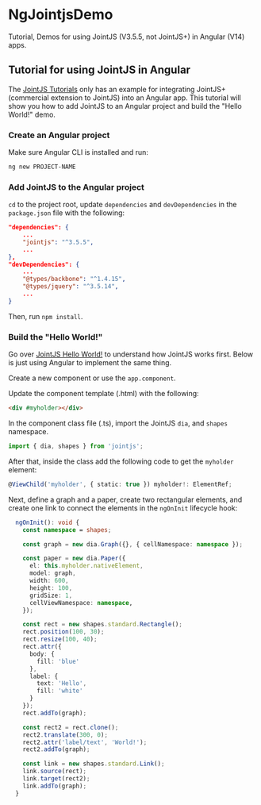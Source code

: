 # NgJointjsDemo

Tutorial, Demos for using JointJS (V3.5.5, not JointJS+) in Angular (V14) apps.

## Tutorial for using JointJS in Angular
The [JointJS Tutorials](https://resources.jointjs.com/tutorial) only has an example for integrating JointJS+ (commercial extension to JointJS) into an Angular app. This tutorial will show you how to add JointJS to an Angular project and build the "Hello World!" demo.

### Create an Angular project
Make sure Angular CLI is installed and run:

```Bash
ng new PROJECT-NAME
```

### Add JointJS to the Angular project
`cd` to the project root, update `dependencies` and `devDependencies` in the `package.json` file with the following:


```json
"dependencies": {
    ...
    "jointjs": "^3.5.5",
    ...
},
"devDependencies": {
    ...
    "@types/backbone": "^1.4.15",
    "@types/jquery": "^3.5.14",
    ...
}
```

Then, run `npm install`.

### Build the "Hello World!"
Go over [JointJS Hello World!](https://resources.jointjs.com/tutorial/hello-world) to understand how JointJS works first. Below is just using Angular to implement the same thing.

Create a new component or use the `app.component`.

Update the component template (.html) with the following:
```html
<div #myholder></div>
```

In the component class file (.ts), import the JointJS `dia`, and `shapes` namespace.
```TypeScript
import { dia, shapes } from 'jointjs';
```

After that, inside the class add the following code to get the `myholder` element:
```TypeScript
@ViewChild('myholder', { static: true }) myholder!: ElementRef;
```

Next, define a graph and a paper, create two rectangular elements, and create one link to connect the elements in the `ngOnInit` lifecycle hook:
```TypeScript
  ngOnInit(): void {
    const namespace = shapes;

    const graph = new dia.Graph({}, { cellNamespace: namespace });

    const paper = new dia.Paper({
      el: this.myholder.nativeElement,
      model: graph,
      width: 600,
      height: 100,
      gridSize: 1,
      cellViewNamespace: namespace,
    });

    const rect = new shapes.standard.Rectangle();
    rect.position(100, 30);
    rect.resize(100, 40);
    rect.attr({
      body: {
        fill: 'blue'
      },
      label: {
        text: 'Hello',
        fill: 'white'
      }
    });
    rect.addTo(graph);

    const rect2 = rect.clone();
    rect2.translate(300, 0);
    rect2.attr('label/text', 'World!');
    rect2.addTo(graph);

    const link = new shapes.standard.Link();
    link.source(rect);
    link.target(rect2);
    link.addTo(graph);
  }
```

